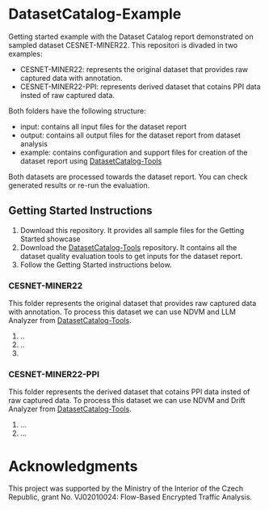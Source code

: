 # DatasetCatalog-Example
Getting started example with the Dataset Catalog report demonstrated on sampled dataset CESNET-MINER22. This repositori is divaded in two examples:
* CESNET-MINER22: represents the original dataset that provides raw captured data with annotation.
* CESNET-MINER22-PPI: represents derived dataset that cotains PPI data insted of raw captured data.

Both folders have the following structure:
* input: contains all input files for the dataset report
* output: contains all output files for the dataset report from dataset analysis
* example: contains configuration and support files for creation of the dataset report using [DatasetCatalog-Tools](https://github.com/FETA-Project/DatasetCatalog-Tools)

Both datasets are processed towards the dataset report. You can check generated results or re-run the evaluation.

## Getting Started Instructions
1. Download this repository. It provides all sample files for the Getting Started showcase
2. Download the [DatasetCatalog-Tools](https://github.com/FETA-Project/DatasetCatalog-Tools) repository. It contains all the dataset quality evaluation tools to get inputs for the dataset report.
3. Follow the Getting Started instructions below.

### CESNET-MINER22
This folder represents the original dataset that provides raw captured data with annotation. To process this dataset we can use NDVM and LLM Analyzer from [DatasetCatalog-Tools](https://github.com/FETA-Project/DatasetCatalog-Tools). 
1. ..
2. ..
3. 
### CESNET-MINER22-PPI
This folder represents the derived dataset that cotains PPI data insted of raw captured data. To process this dataset we can use NDVM and Drift Analyzer from [DatasetCatalog-Tools](https://github.com/FETA-Project/DatasetCatalog-Tools). 
1. ...
2. ...

# Acknowledgments
This project was supported by the Ministry of the Interior of the Czech Republic, grant No. VJ02010024: Flow-Based Encrypted Traffic Analysis.
